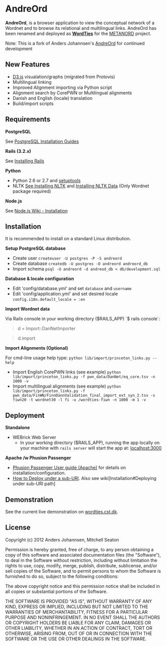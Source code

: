# AndreOrd #
**AndreOrd**, is a browser application to view the conceptual network of a Wordnet and to browse its relational and multilingual links. 
AndreOrd has been renamed and deployed as **[WordTies](http://wordties.cst.dk)** for the [METANORD](http://www.meta-nord.eu/) project.

Note: This is a fork of Anders Johannsen's [AndreOrd](https://github.com/andersjo/andreord-public) for continued development 

## New Features
- [D3.js](https://github.com/mbostock/d3) visualation/graphs (migrated from Protovis)
- Multilingual linking 
- Improved Alignment importing via Python script
- Alignment search by CorePWN or Multilingual alignments
- Danish and English (locale) translation
- Build/import scripts

## Requirements
**PostgreSQL**
	
  See [PostgreSQL Installation Guides](http://wiki.postgresql.org/wiki/Detailed_installation_guides)

**Rails (3.2.x)**

  See [Installing Rails](http://railsapps.github.com/installing-rails.html)

**Python**
  - Python 2.6 or 2.7 and [setuptools](http://pypi.python.org/pypi/setuptools)
  - NLTK
  [See Installing NLTK](http://nltk.org/install.html) and [Installing NLTK Data](http://nltk.org/data.html) (Only Wordnet package required)

**Node.js**

  See [Node.js Wiki - Installation](https://github.com/joyent/node/wiki/Installation)

## Installation
It is recommended to install on a standard Linux distribution.

**Setup PostgreSQL database**
  - Create user
  `createuser -U postgres -P -S andreord`
  - Create database
  `createdb -U postgres -O andreord andreord_db`
  - Import schema
  `psql -U andreord -d andreod_db < db/development.sql`

**Database & locale configuration**
  - Edit 'config/database.yml' and set `database` and `username`
  - Edit 'config/application.yml' and set desired locale 
  `config.i18n.default_locale = :en`

**Import Wordnet data**

Via Rails console in your working directory ($RAILS_APP)
`$ rails console`:
> d = Import::DanNetImporter 

> d.import 

**Import Alignments (Optional)**

For cmd-line usage help type: `python lib/import/princeton_links.py --help`
  - Import English CorePWN links (see example)
  `python lib/import/princeton_links.py -f pwn_data/DanNet/eq_core.tsv -n 1000 -v`
  - Import multilingual alignments (see example)
  `python lib/import/princeton_links.py -f pwn_data/FinWN/FinnDannValidation_final_import_ext_syn_2.tsv -s fiwn20 -t wordnet30 -l fi -u /wordties-fiwn -n 1000 -m 1 -v`
  
## Deployment

**Standalone**
- WEBrick Web Server
  - In your working directory ($RAILS_APP), running the app locally on your machine with `rails server` will start the app at: [localhost:3000](http://localhost:3000)
	
**Apache /w Phusion Passenger**
  - [Phusion Passenger User guide (Apache)](http://www.modrails.com/documentation/Users%20guide%20Apache.html) for details on installation/configuration.
  - [How to Deploy under a sub-URI](http://www.modrails.com/documentation/Users%20guide%20Apache.html#deploying_rails_to_sub_uri). Also see wiki[Installation#Deploying under sub-URI path]

## Demonstration
See the current live demonstration on [wordties.cst.dk](http://wordties.cst.dk).

## License
Copyright (c) 2012 Anders Johannsen, Mitchell Seaton

Permission is hereby granted, free of charge, to any person obtaining a copy of this software and associated documentation files (the "Software"), to deal in the Software without restriction, including without limitation the rights to use, copy, modify, merge, publish, distribute, sublicense, and/or sell copies of the Software, and to permit persons to whom the Software is furnished to do so, subject to the following conditions:

The above copyright notice and this permission notice shall be included in all copies or substantial portions of the Software.

THE SOFTWARE IS PROVIDED "AS IS", WITHOUT WARRANTY OF ANY KIND, EXPRESS OR IMPLIED, INCLUDING BUT NOT LIMITED TO THE WARRANTIES OF MERCHANTABILITY, FITNESS FOR A PARTICULAR PURPOSE AND NONINFRINGEMENT. IN NO EVENT SHALL THE AUTHORS OR COPYRIGHT HOLDERS BE LIABLE FOR ANY CLAIM, DAMAGES OR OTHER LIABILITY, WHETHER IN AN ACTION OF CONTRACT, TORT OR OTHERWISE, ARISING FROM, OUT OF OR IN CONNECTION WITH THE SOFTWARE OR THE USE OR OTHER DEALINGS IN THE SOFTWARE.

